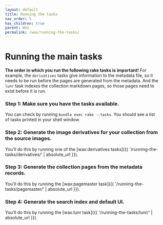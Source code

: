 ```yaml
---
layout: default
title: Running the tasks
nav_order: 5
has_children: true
parent: Wax
permalink: /wax/running-the-tasks/
---
```


# Running the main tasks

__The order in which you run the following rake tasks is important!__ For example, the  `derivatives` tasks give information to the metadata file, so it needs to be run before the pages are generated from the metadata. And the `lunr` task indexes the collection markdown pages, so those pages need to exist before it is run.

### Step 1: Make sure you have the tasks available.

You can check by running `bundle exec rake --tasks`. You should see a list of tasks printed in your shell window.

### Step 2: Generate the image derivatives for your collection from the source images.

You'll do this by running one of the [wax:derivatives tasks]({{ '/running-the-tasks/derivatives/' | absolute_url }}).

### Step 3: Generate the collection pages from the metadata records.

You'll do this by running the [wax:pagemaster task]({{ '/running-the-tasks/pagemaster/' | absolute_url }}).

### Step 4: Generate the search index and default UI.

You'll do this by running the [wax:lunr task]({{ '/running-the-tasks/lunr/' | absolute_url }}).
